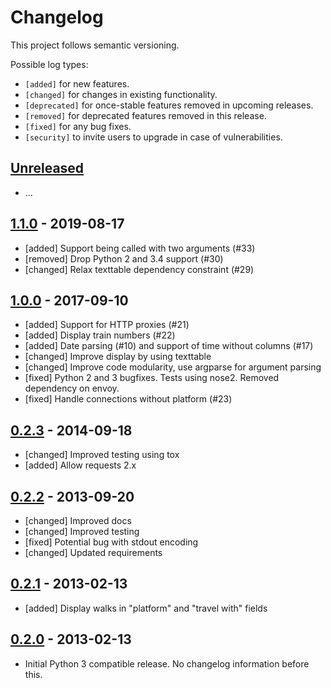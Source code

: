 # Changelog

This project follows semantic versioning.

Possible log types:

- `[added]` for new features.
- `[changed]` for changes in existing functionality.
- `[deprecated]` for once-stable features removed in upcoming releases.
- `[removed]` for deprecated features removed in this release.
- `[fixed]` for any bug fixes.
- `[security]` to invite users to upgrade in case of vulnerabilities.

## [Unreleased]

 - ...

## [1.1.0] - 2019-08-17

 - [added] Support being called with two arguments (#33)
 - [removed] Drop Python 2 and 3.4 support (#30)
 - [changed] Relax texttable dependency constraint (#29)

## [1.0.0] - 2017-09-10

 - [added] Support for HTTP proxies (#21)
 - [added] Display train numbers (#22)
 - [added] Date parsing (#10) and support of time without columns (#17)
 - [changed] Improve display by using texttable
 - [changed] Improve code modularity, use argparse for argument parsing
 - [fixed] Python 2 and 3 bugfixes. Tests using nose2. Removed dependency on envoy.
 - [fixed] Handle connections without platform (#23)

## [0.2.3] - 2014-09-18

 - [changed] Improved testing using tox
 - [added] Allow requests 2.x

## [0.2.2] - 2013-09-20

 - [changed] Improved docs
 - [changed] Improved testing
 - [fixed] Potential bug with stdout encoding
 - [changed] Updated requirements

## [0.2.1] - 2013-02-13

 - [added] Display walks in "platform" and "travel with" fields

## [0.2.0] - 2013-02-13

 - Initial Python 3 compatible release.
   No changelog information before this.

[Unreleased]: https://github.com/dbrgn/fahrplan/compare/v1.1.0...HEAD
[1.1.0]: https://github.com/dbrgn/fahrplan/compare/v1.0.0...v1.1.0
[1.0.0]: https://github.com/dbrgn/fahrplan/compare/v0.2.3...v1.0.0
[0.2.3]: https://github.com/dbrgn/fahrplan/compare/v0.2.2...v0.2.3
[0.2.2]: https://github.com/dbrgn/fahrplan/compare/v0.2.1...v0.2.2
[0.2.1]: https://github.com/dbrgn/fahrplan/compare/v0.2.0...v0.2.1
[0.2.0]: https://github.com/dbrgn/fahrplan/compare/cf24396...v0.2.0
